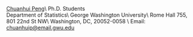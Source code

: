  [Chuanhui Peng](https://statistics.columbian.gwu.edu/chuanhui-peng)\\
            Ph.D. Students\
            Department of Statistics\\
            George Washington University\\
            Rome Hall 755, 801 22nd St NW\\
            Washington, DC, 20052-0058 \\
            Email: <a href="mailto:chuanhuip@email.gwu.edu">chuanhuip@email.gwu.edu</a>
